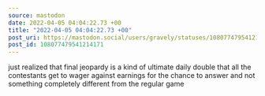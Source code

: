 ```yaml
---
source: mastodon
date: 2022-04-05 04:04:22.73 +00
title: "2022-04-05 04:04:22.73 +00"
post_uri: https://mastodon.social/users/gravely/statuses/108077479541214171
post_id: 108077479541214171
---
```

just realized that final jeopardy is a kind of ultimate daily double that all the contestants get to wager against earnings for the chance to answer and not something completely different from the regular game


